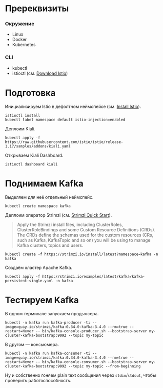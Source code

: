 # Пререквизиты

### Окружение
- Linux
- Docker
- Kubernetes

### CLI
- kubectl
- istioctl (см. [Download Istio](https://istio.io/latest/docs/setup/getting-started/#download))



# Подготовка

Инициализируем Istio в дефолтном неймспейсе (см. [Install Istio](https://istio.io/latest/docs/setup/getting-started/#install)).
```fish
istioctl install
kubectl label namespace default istio-injection=enabled
```

Деплоим Kiali.
```fish
kubectl apply -f https://raw.githubusercontent.com/istio/istio/release-1.17/samples/addons/kiali.yaml
```

Открываем Kiali Dashboard.
```fish
istioctl dashboard kiali
```



# Поднимаем Kafka

Выделяем для неё отдельный неймспейс.
```fish
kubectl create namespace kafka
```

Деплоим оператор Strimzi (см. [Strimzi Quick Start](https://strimzi.io/quickstarts/)).
> Apply the Strimzi install files, including ClusterRoles, ClusterRoleBindings and some Custom Resource Definitions (CRDs). The CRDs define the schemas used for the custom resources (CRs, such as Kafka, KafkaTopic and so on) you will be using to manage Kafka clusters, topics and users.
```fish
kubectl create -f https://strimzi.io/install/latest?namespace=kafka -n kafka
```

Создаём кластер Apache Kafka.
```fish
kubectl apply -f https://strimzi.io/examples/latest/kafka/kafka-persistent-single.yaml -n kafka
```



# Тестируем Kafka

В одном терминале запускаем продьюсера.
```posh
kubectl -n kafka run kafka-producer -ti --image=quay.io/strimzi/kafka:0.34.0-kafka-3.4.0 --rm=true --restart=Never -- bin/kafka-console-producer.sh --bootstrap-server my-cluster-kafka-bootstrap:9092 --topic my-topic
```

В другом — консьюмера.
```posh
kubectl -n kafka run kafka-consumer -ti --image=quay.io/strimzi/kafka:0.34.0-kafka-3.4.0 --rm=true --restart=Never -- bin/kafka-console-consumer.sh --bootstrap-server my-cluster-kafka-bootstrap:9092 --topic my-topic --from-beginning
```

Ну и собственно гоняем plain text сообщения через `stdin`/`stdout`, чтобы проверить работоспособность.
